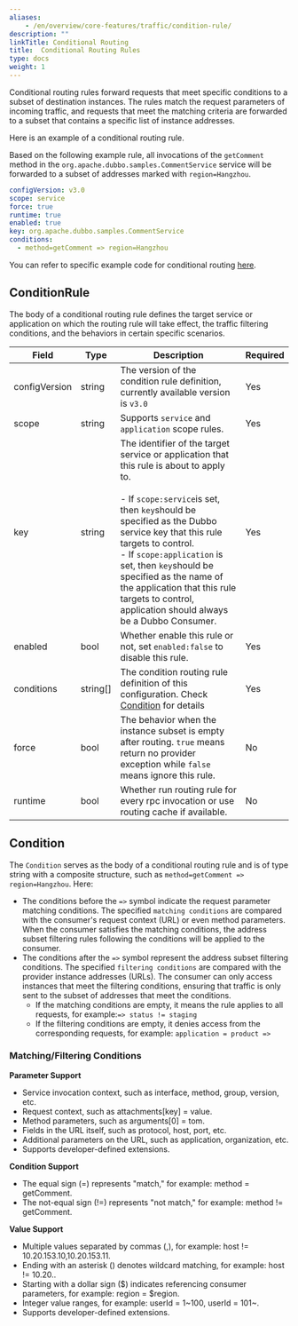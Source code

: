 ```yaml
---
aliases:
    - /en/overview/core-features/traffic/condition-rule/
description: ""
linkTitle: Conditional Routing
title:  Conditional Routing Rules
type: docs
weight: 1
---
```




Conditional routing rules forward requests that meet specific conditions to a subset of destination instances. The rules match the request parameters of incoming traffic, and requests that meet the matching criteria are forwarded to a subset that contains a specific list of instance addresses.

Here is an example of a conditional routing rule.

Based on the following example rule, all invocations of the `getComment` method in the `org.apache.dubbo.samples.CommentService` service will be forwarded to a subset of addresses marked with `region=Hangzhou`.

  ```yaml
  configVersion: v3.0
  scope: service
  force: true
  runtime: true
  enabled: true
  key: org.apache.dubbo.samples.CommentService
  conditions:
    - method=getComment => region=Hangzhou
  ```

  You can refer to specific example code for conditional routing [here](https://github.com/apache/dubbo-samples/tree/master/4-governance/dubbo-samples-configconditionrouter/src/main/java/org/apache/dubbo/samples/governance).
## ConditionRule
The body of a conditional routing rule defines the target service or application on which the routing rule will take effect, the traffic filtering conditions, and the behaviors in certain specific scenarios.

| Field | Type | Description                                                                                                                                                                                                                                                                                                                                                                                                   | Required |
| --- | --- |---------------------------------------------------------------------------------------------------------------------------------------------------------------------------------------------------------------------------------------------------------------------------------------------------------------------------------------------------------------------------------------------------------------| --- |
| configVersion | string | The version of the condition rule definition, currently available version is `v3.0`                                                                                                                                                                                                                                                                                                                           | Yes |
| scope | string | Supports `service` and `application` scope rules.                                                                                                                                                                                                                                                                                                                                                             | Yes |
| key | string | The identifier of the target service or application that this rule is about to apply to. <br/><br/>- If `scope:service`is set, then `key`should be specified as the Dubbo service key that this rule targets to control.<br/> - If `scope:application` is set, then `key`should be specified as the name of the application that this rule targets to control, application should always be a Dubbo Consumer. | Yes |
| enabled | bool | Whether enable this rule or not, set `enabled:false` to disable this rule.                                                                                                                                                                                                                                                                                                                                    | Yes |
| conditions | string[] | The condition routing rule definition of this configuration. Check [Condition](./#condition) for details                                                                                                                                                                                                                                                                                                      | Yes |
| force | bool | The behavior when the instance subset is empty after routing. `true` means return no provider exception while `false` means ignore this rule.                                                                                                                                                                                                                                                          | No |
| runtime | bool | Whether run routing rule for every rpc invocation or use routing cache if available.                                                                                                                                                                                                                                                                                                                          | No |

## Condition

The `Condition` serves as the body of a conditional routing rule and is of type string with a composite structure, such as `method=getComment => region=Hangzhou`. Here:

* The conditions before the `=>` symbol indicate the request parameter matching conditions. The specified `matching conditions` are compared with the consumer's request context (URL) or even method parameters. When the consumer satisfies the matching conditions, the address subset filtering rules following the conditions will be applied to the consumer.
* The conditions after the `=>` symbol represent the address subset filtering conditions. The specified  `filtering conditions` are compared with the provider instance addresses (URLs). The consumer can only access instances that meet the filtering conditions, ensuring that traffic is only sent to the subset of addresses that meet the conditions.
    * If the matching conditions are empty, it means the rule applies to all requests, for example:`=> status != staging`
    * If the filtering conditions are empty, it denies access from the corresponding requests, for example: `application = product =>`

### Matching/Filtering Conditions

**Parameter Support**
* Service invocation context, such as interface, method, group, version, etc.
* Request context, such as attachments[key] = value.
* Method parameters, such as arguments[0] = tom.
* Fields in the URL itself, such as protocol, host, port, etc.
* Additional parameters on the URL, such as application, organization, etc.
* Supports developer-defined extensions.

**Condition Support**
* The equal sign (=) represents "match," for example: method = getComment.
* The not-equal sign (!=) represents "not match," for example: method != getComment.

**Value Support**
* Multiple values separated by commas (,), for example: host != 10.20.153.10,10.20.153.11.
* Ending with an asterisk () denotes wildcard matching, for example: host != 10.20..
* Starting with a dollar sign ($) indicates referencing consumer parameters, for example: region = $region.
* Integer value ranges, for example: userId = 1~100, userId = 101~.
* Supports developer-defined extensions.
